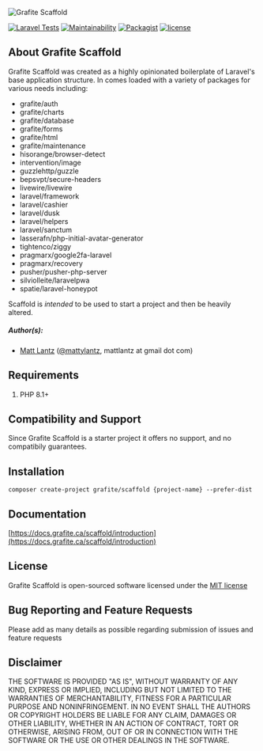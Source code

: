 ![Grafite Scaffold](https://docs.grafite.ca/img/grafite_scaffold.png)

[![Laravel Tests](https://github.com/grafiteinc/scaffold/workflows/Laravel%20Tests/badge.svg)](https://github.com/grafiteinc/scaffold/actions?query=workflow%3A%22Tests%22)
[![Maintainability](https://api.codeclimate.com/v1/badges/8c00a046fec32d8b8ac7/maintainability)](https://codeclimate.com/github/GrafiteInc/scaffold/maintainability)
[![Packagist](https://img.shields.io/packagist/dt/grafite/scaffold.svg)](https://packagist.org/packages/grafite/scaffold)
[![license](https://img.shields.io/github/license/mashape/apistatus.svg)](https://packagist.org/packages/grafite/scaffold)

## About Grafite Scaffold
Grafite Scaffold was created as a highly opinionated boilerplate of Laravel's base application structure. In comes loaded with a variety of packages for various needs including:

- grafite/auth
- grafite/charts
- grafite/database
- grafite/forms
- grafite/html
- grafite/maintenance
- hisorange/browser-detect
- intervention/image
- guzzlehttp/guzzle
- bepsvpt/secure-headers
- livewire/livewire
- laravel/framework
- laravel/cashier
- laravel/dusk
- laravel/helpers
- laravel/sanctum
- lasserafn/php-initial-avatar-generator
- tightenco/ziggy
- pragmarx/google2fa-laravel
- pragmarx/recovery
- pusher/pusher-php-server
- silviolleite/laravelpwa
- spatie/laravel-honeypot

Scaffold is *intended* to be used to start a project and then be heavily altered.

##### Author(s):
* [Matt Lantz](https://github.com/mlantz) ([@mattylantz](http://twitter.com/mattylantz), mattlantz at gmail dot com)

## Requirements

1. PHP 8.1+

## Compatibility and Support

Since Grafite Scaffold is a starter project it offers no support, and no compatibily guarantees.

## Installation

```
composer create-project grafite/scaffold {project-name} --prefer-dist
```

## Documentation

[https://docs.grafite.ca/scaffold/introduction](https://docs.grafite.ca/scaffold/introduction)

## License
Grafite Scaffold is open-sourced software licensed under the [MIT license](http://opensource.org/licenses/MIT)

## Bug Reporting and Feature Requests
Please add as many details as possible regarding submission of issues and feature requests

## Disclaimer
THE SOFTWARE IS PROVIDED "AS IS", WITHOUT WARRANTY OF ANY KIND, EXPRESS OR IMPLIED, INCLUDING BUT NOT LIMITED TO THE WARRANTIES OF MERCHANTABILITY, FITNESS FOR A PARTICULAR PURPOSE AND NONINFRINGEMENT. IN NO EVENT SHALL THE AUTHORS OR COPYRIGHT HOLDERS BE LIABLE FOR ANY CLAIM, DAMAGES OR OTHER LIABILITY, WHETHER IN AN ACTION OF CONTRACT, TORT OR OTHERWISE, ARISING FROM, OUT OF OR IN CONNECTION WITH THE SOFTWARE OR THE USE OR OTHER DEALINGS IN THE SOFTWARE.
